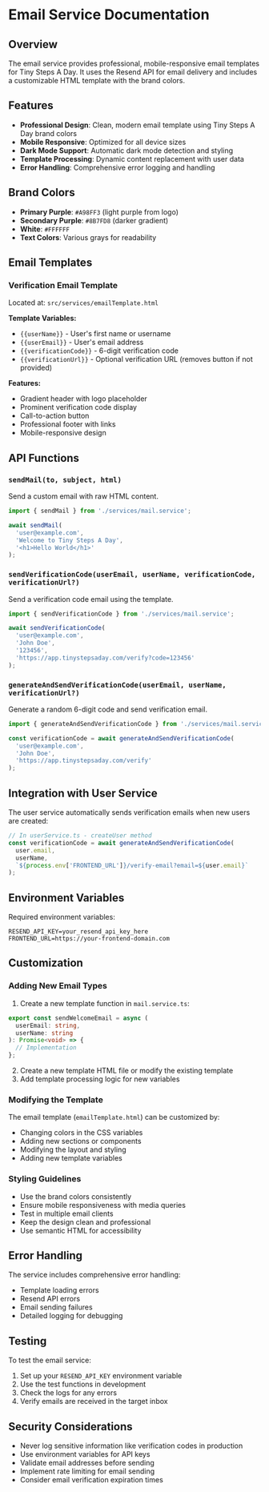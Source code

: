 # Email Service Documentation

## Overview

The email service provides professional, mobile-responsive email templates for Tiny Steps A Day. It uses the Resend API for email delivery and includes a customizable HTML template with the brand colors.

## Features

- **Professional Design**: Clean, modern email template using Tiny Steps A Day brand colors
- **Mobile Responsive**: Optimized for all device sizes
- **Dark Mode Support**: Automatic dark mode detection and styling
- **Template Processing**: Dynamic content replacement with user data
- **Error Handling**: Comprehensive error logging and handling

## Brand Colors

- **Primary Purple**: `#A98FF3` (light purple from logo)
- **Secondary Purple**: `#8B7FD8` (darker gradient)
- **White**: `#FFFFFF`
- **Text Colors**: Various grays for readability

## Email Templates

### Verification Email Template

Located at: `src/services/emailTemplate.html`

**Template Variables:**
- `{{userName}}` - User's first name or username
- `{{userEmail}}` - User's email address
- `{{verificationCode}}` - 6-digit verification code
- `{{verificationUrl}}` - Optional verification URL (removes button if not provided)

**Features:**
- Gradient header with logo placeholder
- Prominent verification code display
- Call-to-action button
- Professional footer with links
- Mobile-responsive design

## API Functions

### `sendMail(to, subject, html)`
Send a custom email with raw HTML content.

```typescript
import { sendMail } from './services/mail.service';

await sendMail(
  'user@example.com',
  'Welcome to Tiny Steps A Day',
  '<h1>Hello World</h1>'
);
```

### `sendVerificationCode(userEmail, userName, verificationCode, verificationUrl?)`
Send a verification code email using the template.

```typescript
import { sendVerificationCode } from './services/mail.service';

await sendVerificationCode(
  'user@example.com',
  'John Doe',
  '123456',
  'https://app.tinystepsaday.com/verify?code=123456'
);
```

### `generateAndSendVerificationCode(userEmail, userName, verificationUrl?)`
Generate a random 6-digit code and send verification email.

```typescript
import { generateAndSendVerificationCode } from './services/mail.service';

const verificationCode = await generateAndSendVerificationCode(
  'user@example.com',
  'John Doe',
  'https://app.tinystepsaday.com/verify'
);
```

## Integration with User Service

The user service automatically sends verification emails when new users are created:

```typescript
// In userService.ts - createUser method
const verificationCode = await generateAndSendVerificationCode(
  user.email,
  userName,
  `${process.env['FRONTEND_URL']}/verify-email?email=${user.email}`
);
```

## Environment Variables

Required environment variables:

```env
RESEND_API_KEY=your_resend_api_key_here
FRONTEND_URL=https://your-frontend-domain.com
```

## Customization

### Adding New Email Types

1. Create a new template function in `mail.service.ts`:
```typescript
export const sendWelcomeEmail = async (
  userEmail: string,
  userName: string
): Promise<void> => {
  // Implementation
};
```

2. Create a new template HTML file or modify the existing template
3. Add template processing logic for new variables

### Modifying the Template

The email template (`emailTemplate.html`) can be customized by:
- Changing colors in the CSS variables
- Adding new sections or components
- Modifying the layout and styling
- Adding new template variables

### Styling Guidelines

- Use the brand colors consistently
- Ensure mobile responsiveness with media queries
- Test in multiple email clients
- Keep the design clean and professional
- Use semantic HTML for accessibility

## Error Handling

The service includes comprehensive error handling:
- Template loading errors
- Resend API errors
- Email sending failures
- Detailed logging for debugging

## Testing

To test the email service:

1. Set up your `RESEND_API_KEY` environment variable
2. Use the test functions in development
3. Check the logs for any errors
4. Verify emails are received in the target inbox

## Security Considerations

- Never log sensitive information like verification codes in production
- Use environment variables for API keys
- Validate email addresses before sending
- Implement rate limiting for email sending
- Consider email verification expiration times 